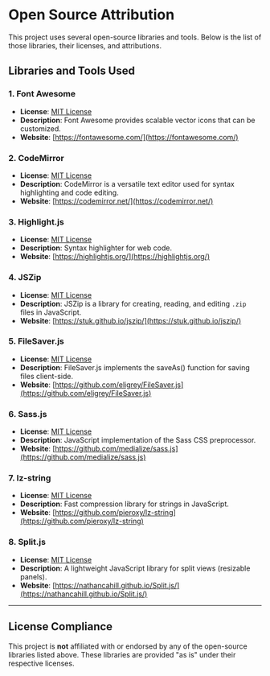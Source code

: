 # Open Source Attribution

This project uses several open-source libraries and tools. Below is the list of those libraries, their licenses, and attributions.

## Libraries and Tools Used

### 1. **Font Awesome**
   - **License**: [MIT License](https://opensource.org/licenses/MIT)
   - **Description**: Font Awesome provides scalable vector icons that can be customized.
   - **Website**: [https://fontawesome.com/](https://fontawesome.com/)

### 2. **CodeMirror**
   - **License**: [MIT License](https://opensource.org/licenses/MIT)
   - **Description**: CodeMirror is a versatile text editor used for syntax highlighting and code editing.
   - **Website**: [https://codemirror.net/](https://codemirror.net/)

### 3. **Highlight.js**
   - **License**: [MIT License](https://opensource.org/licenses/MIT)
   - **Description**: Syntax highlighter for web code.
   - **Website**: [https://highlightjs.org/](https://highlightjs.org/)

### 4. **JSZip**
   - **License**: [MIT License](https://opensource.org/licenses/MIT)
   - **Description**: JSZip is a library for creating, reading, and editing `.zip` files in JavaScript.
   - **Website**: [https://stuk.github.io/jszip/](https://stuk.github.io/jszip/)

### 5. **FileSaver.js**
   - **License**: [MIT License](https://opensource.org/licenses/MIT)
   - **Description**: FileSaver.js implements the saveAs() function for saving files client-side.
   - **Website**: [https://github.com/eligrey/FileSaver.js](https://github.com/eligrey/FileSaver.js)

### 6. **Sass.js**
   - **License**: [MIT License](https://opensource.org/licenses/MIT)
   - **Description**: JavaScript implementation of the Sass CSS preprocessor.
   - **Website**: [https://github.com/medialize/sass.js](https://github.com/medialize/sass.js)

### 7. **lz-string**
   - **License**: [MIT License](https://opensource.org/licenses/MIT)
   - **Description**: Fast compression library for strings in JavaScript.
   - **Website**: [https://github.com/pieroxy/lz-string](https://github.com/pieroxy/lz-string)

### 8. **Split.js**
   - **License**: [MIT License](https://opensource.org/licenses/MIT)
   - **Description**: A lightweight JavaScript library for split views (resizable panels).
   - **Website**: [https://nathancahill.github.io/Split.js/](https://nathancahill.github.io/Split.js/)

---

## License Compliance

This project is **not** affiliated with or endorsed by any of the open-source libraries listed above. These libraries are provided "as is" under their respective licenses.
